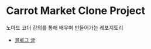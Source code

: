 # Carrot Market Clone Project

노마드 코더 강의를 통해 배우며 만들어가는 레포지토리

- [블로그 글](https://lazy-dinosaur.github.io/posts/%ED%94%84%EB%A1%9C%EC%A0%9D%ED%8A%B8/%EB%8B%B9%EA%B7%BC%EB%A7%88%EC%BC%93%20%ED%81%B4%EB%A1%A0%EC%BD%94%EB%94%A9/%EB%8B%B9%EA%B7%BC%EB%A7%88%EC%BC%93%20%ED%81%B4%EB%A1%A0%EC%BD%94%EB%94%A9/)
